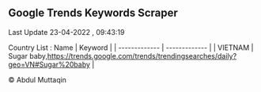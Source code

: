 

## Google Trends Keywords Scraper 
 
Last Update 23-04-2022 , 09:43:19

Country List :
 Name  | Keyword |
| ------------- | ------------- |
| VIETNAM | Sugar baby,https://trends.google.com/trends/trendingsearches/daily?geo=VN#Sugar%20baby |



© Abdul Muttaqin 
